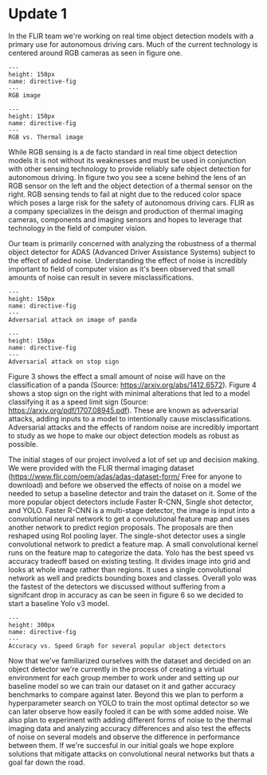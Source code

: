 # Update 1

In the FLIR team we're working on real time object detection models with a primary use for autonomous driving cars. Much of the current technology is centered around RGB cameras as seen in figure one. 

```{figure} 1*QOGcvHbrDZiCqTG6THIQ_w.png
---
height: 150px
name: directive-fig
---
RGB image 

```

```{figure} adk-skateboarder-primary1.jpg
---
height: 150px
name: directive-fig
---
RGB vs. Thermal image 
```

While RGB sensing is a de facto standard in real time object detection models it is not without its weaknesses and must be used in conjunction with other sensing technology to provide reliably safe object detection for autonomous driving. In figure two you see a scene behind the lens of an RGB sensor on the left and the object detection of a thermal sensor on the right. RGB sensing tends to fail at night due to the reduced color space which poses a large risk for the safety of autonomous driving cars. FLIR as a company specializes in the deisgn and production of thermal imaging cameras, components and imaging sensors and hopes to leverage that technology in the field of computer vision. 

Our team is primarily concerned with analyzing the robustness of a thermal object detector for ADAS (Advanced Driver Assistance Systems) subject to the effect of added noise. Understanding the effect of noise is incredibly important to field of computer vision as it's been observed that small amounts of noise can result in severe misclassifications. 

```{figure} 1*PmCgcjO3sr3CPPaCpy5Fgw.png
---
height: 150px
name: directive-fig
---
Adversarial attack on image of panda 
```

```{figure} 1*n18mfvFgeZTLVxx07iBNkA.png
---
height: 150px
name: directive-fig
---
Adversarial attack on stop sign
```
Figure 3 shows the effect a small amount of noise will have on the classification of a panda (Source: https://arxiv.org/abs/1412.6572). Figure 4 shows a stop sign on the right with minimal alterations that led to a model classifying it as a speed limit sign (Source: https://arxiv.org/pdf/1707.08945.pdf). These are known as adversarial attacks, adding inputs to a model to intentionally cause misclassifications. Adversarial attacks and the effects of random noise are incredibly important to study as we hope to make our object detection models as robust as possible. 


The initial stages of our project involved a lot of set up and decision making. We were provided with the FLIR thermal imaging dataset (https://www.flir.com/oem/adas/adas-dataset-form/ Free for anyone to download) and before we observed the effects of noise on a model we needed to setup a baseline detector and train the dataset on it. Some of the more popular object detectors include Faster R-CNN, Single shot detector, and YOLO. Faster R-CNN is a multi-stage detector, the image is input into a convolutional neural network to get a convolutional feature map and uses another network to predict region proposals. The proposals are then reshaped using RoI pooling layer. The single-shot detector uses a single convolutional network to predict a feature map. A small convolutional kernel runs on the feature map to categorize the data. Yolo has the best speed vs accuracy tradeoff based on existing testing. It divides image into grid and looks at whole image rather than regions. It uses a single convolutional network as well and predicts bounding boxes and classes. Overall yolo was the fastest of the detectors we discussed without suffering from a signifcant drop in accuracy as can be seen in figure 6 so we decided to start a baseline Yolo v3 model. 

```{figure} DetectorComparison.png
---
height: 300px
name: directive-fig
---
Accuracy vs. Speed Graph for several popular object detectors
```

Now that we've familiarized ourselves with the dataset and decided on an object detector we're currently in the process of creating a virtual environment for each group member to work under and setting up our baseline model so we can train our dataset on it and gather accuracy benchmarks to compare against later. Beyond this we plan to perform  a hyperparameter search on YOLO to train the most optimal detector so we can later observe how easily fooled it can be with some added noise. We also plan to experiment with adding different forms of noise to the thermal imaging data and analyzing accuracy differences and also test the effects of noise on several models and observe the difference in performance between them. If we're succesful in our initial goals we hope explore solutions that mitigate attacks on convolutional neural networks but thats a goal far down the road.




